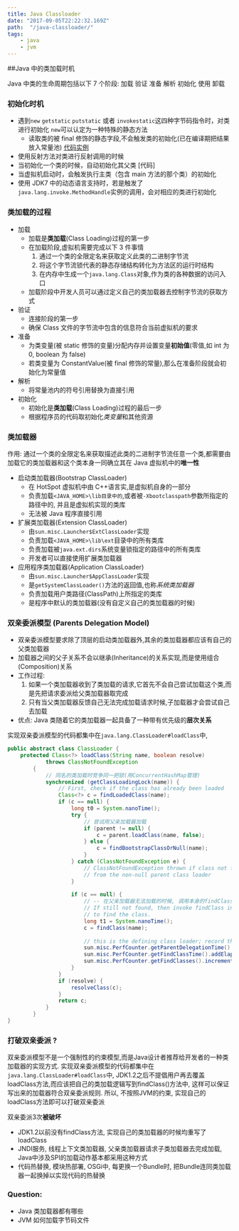 ```yaml
---
title: Java Classloader
date: "2017-09-05T22:22:32.169Z"
path:  "/java-classloader/"
tags:
    - java
    - jvm
---
```


##Java 中的类加载时机

Java 中类的生命周期包括以下 7 个阶段:
加载 验证 准备 解析 初始化 使用 卸载

### 初始化时机

* 遇到`new` `getstatic` `putstatic` 或者 `invokestatic`这四种字节码指令时，对类进行初始化
  `new`可以认定为一种特殊的静态方法
  * 读取类的被 final 修饰的静态字段,不会触发类的初始化(已在编译期把结果放入常量池) [代码实例](InitialTest.java)
* 使用反射方法对类进行反射调用的时候
* 当初始化一个类的时候，自动初始化其父类 [代码]
* 当虚拟机启动时，会触发执行主类（包含 main 方法的那个类）的初始化
* 使用 JDK7 中的动态语言支持时，若是触发了`java.lang.invoke.MethodHandle`实例的调用，会对相应的类进行初始化

### 类加载的过程

* 加载
   * 加载是**类加载**(Class Loading)过程的第一步
   * 在加载阶段,虚拟机需要完成以下 3 件事情
      1. 通过一个类的全限定名来获取定义此类的二进制字节流
      2. 将这个字节流锁代表的静态存储结构转化为方法区的运行时结构
      3. 在内存中生成一个`java.lang.Class`对象,作为类的各种数据的访问入口
  * 加载阶段中开发人员可以通过定义自己的类加载器去控制字节流的获取方式
* 验证
  * 连接阶段的第一步
  * 确保 Class 文件的字节流中包含的信息符合当前虚拟机的要求
* 准备
  * 为类变量(被 static 修饰的变量)分配内存并设置变量**初始值**(零值,如 int 为 0, boolean 为 false)
  * 若类变量为 ConstantValue(被 final 修饰的常量),那么在准备阶段就会初始化为常量值
* 解析
  * 将常量池内的符号引用替换为直接引用
* 初始化
  * 初始化是**类加载**(Class Loading)过程的最后一步
  * 根据程序员的代码取初始化*类变量*和其他资源

### 类加载器

作用: 通过一个类的全限定名来获取描述此类的二进制字节流任意一个类,都需要由加载它的类加载器和这个类本身一同确立其在 Java 虚拟机中的**唯一性**

* 启动类加载器(Bootstrap ClassLoader)
  * 在 HotSpot 虚拟机中由 C++语言实,是虚拟机自身的一部分
  * 负责加载`<JAVA_HOME>\lib目录中的`,或者被`-Xbootclasspath`参数所指定的路径中的,
    并且是虚拟机实现的类库
  * 无法被 Java 程序直接引用
* 扩展类加载器(Extension ClassLoader)
  * 由`sun.misc.Launcher$ExtClassLoader`实现
  * 负责加载`<JAVA_HOME>\lib\ext`目录中的所有类库
  * 负责加载被`java.ext.dirs`系统变量锁指定的路径中的所有类库
  * 开发者可以直接使用扩展类加载器
* 应用程序类加载器(Application ClassLoader)
  * 由`sun.misc.Launcher$AppClassLoader`实现
  * 是`getSystemClassLoader()`方法的返回值,也称*系统类加载器*
  * 负责加载用户类路径(ClassPath)上所指定的类库
  * 是程序中默认的类加载器(没有自定义自己的类加载器的时候)

### 双亲委派模型 (Parents Delegation Model)

* 双亲委派模型要求除了顶层的启动类加载器外,其余的类加载器都应该有自己的父类加载器
* 加载器之间的父子关系不会以继承(Inheritance)的关系实现,而是使用组合(Composition)关系
* 工作过程:
  1. 如果一个类加载器收到了类加载的请求,它首先不会自己尝试加载这个类,而是先把请求委派给父类加载器取完成
  2. 只有当父类加载器反馈自己无法完成加载请求时候,子加载器才会尝试自己去加载
* 优点: Java 类随着它的类加载器一起具备了一种带有优先级的**层次关系**

实现双亲委派模型的代码都集中在`java.lang.ClassLoader#loadClass`中,

```java
public abstract class ClassLoader {
    protected Class<?> loadClass(String name, boolean resolve)
            throws ClassNotFoundException
        {
            // 同名的类加载时竞争同一把锁(用ConcurrentHashMap管理)
            synchronized (getClassLoadingLock(name)) {
                // First, check if the class has already been loaded
                Class<?> c = findLoadedClass(name);
                if (c == null) {
                    long t0 = System.nanoTime();
                    try {
                        // 尝试用父亲加载器加载
                        if (parent != null) {
                            c = parent.loadClass(name, false);
                        } else {
                            c = findBootstrapClassOrNull(name);
                        }
                    } catch (ClassNotFoundException e) {
                        // ClassNotFoundException thrown if class not found
                        // from the non-null parent class loader
                    }
    
                    if (c == null) {
                        // -- 在父亲加载器无法加载的时候, 调用本身的findClass方法来加载
                        // If still not found, then invoke findClass in order
                        // to find the class.
                        long t1 = System.nanoTime();
                        c = findClass(name);
    
                        // this is the defining class loader; record the stats
                        sun.misc.PerfCounter.getParentDelegationTime().addTime(t1 - t0);
                        sun.misc.PerfCounter.getFindClassTime().addElapsedTimeFrom(t1);
                        sun.misc.PerfCounter.getFindClasses().increment();
                    }
                }
                if (resolve) {
                    resolveClass(c);
                }
                return c;
            }
        }
}
```

### 打破双亲委派 ?
双亲委派模型不是一个强制性的约束模型,而是Java设计者推荐给开发者的一种类加载器的实现方式.
实现双亲委派模型的代码都集中在`java.lang.ClassLoader#loadClass`中, 
JDK1.2之后不提倡用户再去覆盖loadClass方法,而应该把自己的类加载逻辑写到findClass()方法中,
这样可以保证写出来的加载器符合双亲委派规则.
所以, 不按照JVM的约束, 实现自己的loadClass方法即可以打破双亲委派

双亲委派3次**被破坏**
* JDK1.2以前没有findClass方法, 实现自己的类加载器的时候均重写了loadClass
* JNDI服务, 线程上下文类加载器, 父亲类加载器请求子类加载器去完成加载, Java中涉及SPI的加载动作基本都采用这种方式
* 代码热替换, 模块热部署, OSGi中, 每更换一个Bundle时, 把Bundle连同类加载器一起换掉以实现代码的热替换

### Question:

* Java 类加载器都有哪些
* JVM 如何加载字节码文件
